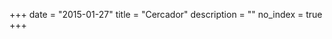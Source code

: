 +++
date        = "2015-01-27"
title       = "Cercador"
description = ""
no_index 	= true
+++
<link href="/css/cercador.css" rel="stylesheet" type="text/css" />

<section class="rslt" id="cercador_text">

<div class="column hidden-xs ">
	<p id="stats" class="txt_result count_resultats"></p>	
</div>

<div class="row">

<!--div id="left-column" class="col-xs-12 col-md-4">
	<div id="tags" class="facet"></div>
</div-->

<div id="hits" class="list-group col-xs-12 col-md-12">
	
</div>

<div class="column paginacio">
	<div id="pagination"></div>
</div>	
</div>

</section>

<!-- TEMPLATES -->
<script type="text/html" id="hit-template">
	<div class="destacat_text list-group-item">
        <h2><a href="{{path}}">{{{_highlightResult.title.value}}}</a></h2>
        <div class="block-with-text">
        	{{#description}}
        		{{{_highlightResult.description.value}}}
        	{{/description}}

        	{{^description}}
        		{{{_highlightResult.content.value}}}
        	{{/description}}
        </div>
	</div>
</script>

<script type="text/html" id="no-results-template">
	<div id="no-results-message">
	  <p>No s'han trobat resultats per a la cerca <em>"{{query}}"</em>.</p>
	  <!--a href="." class='clear-all'>Neteja la cerca</a-->
	</div>
</script>

<script type="text/html" id="stats-template">
  S'han trobat <b>{{nbHits}}</b> resultats
</script>
<!-- /TEMPLATES -->

<!--<div id="logo-algolia"> -->
<!-- <img src="/images/algolia/Algolia_logo_bg-white.jpg" alt="Logo Algolia" /> -->
<!--</div> -->

<script src="//cdnjs.cloudflare.com/ajax/libs/showdown/1.4.2/showdown.min.js"></script>
<script src="//cdn.jsdelivr.net/npm/instantsearch.js@1.12.1/dist/instantsearch.min.js"></script>
<!--script src="/js/cercador.js"></script-->
<script src="/js/algolia-search.js"></script>
